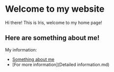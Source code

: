 # Welcome to my website
Hi there! This is Iris, welcome to my home page!

## Here are something about me!
My information:
* [Something about me](https://punctual-begonia-1v65gg.mysxl.cn)
* [For more information](Detailed information.md)
